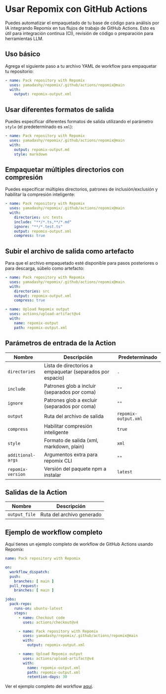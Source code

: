 # Usar Repomix con GitHub Actions

Puedes automatizar el empaquetado de tu base de código para análisis por IA integrando Repomix en tus flujos de trabajo de GitHub Actions. Esto es útil para integración continua (CI), revisión de código o preparación para herramientas LLM.

## Uso básico

Agrega el siguiente paso a tu archivo YAML de workflow para empaquetar tu repositorio:

```yaml
- name: Pack repository with Repomix
  uses: yamadashy/repomix/.github/actions/repomix@main
  with:
    output: repomix-output.xml
```

## Usar diferentes formatos de salida

Puedes especificar diferentes formatos de salida utilizando el parámetro `style` (el predeterminado es `xml`):

```yaml
- name: Pack repository with Repomix
  uses: yamadashy/repomix/.github/actions/repomix@main
  with:
    output: repomix-output.md
    style: markdown
```

## Empaquetar múltiples directorios con compresión

Puedes especificar múltiples directorios, patrones de inclusión/exclusión y habilitar la compresión inteligente:

```yaml
- name: Pack repository with Repomix
  uses: yamadashy/repomix/.github/actions/repomix@main
  with:
    directories: src tests
    include: "**/*.ts,**/*.md"
    ignore: "**/*.test.ts"
    output: repomix-output.xml
    compress: true
```

## Subir el archivo de salida como artefacto

Para que el archivo empaquetado esté disponible para pasos posteriores o para descarga, súbelo como artefacto:

```yaml
- name: Pack repository with Repomix
  uses: yamadashy/repomix/.github/actions/repomix@main
  with:
    directories: src
    output: repomix-output.xml
    compress: true

- name: Upload Repomix output
  uses: actions/upload-artifact@v4
  with:
    name: repomix-output
    path: repomix-output.xml
```

## Parámetros de entrada de la Action

| Nombre             | Descripción                                 | Predeterminado    |
|--------------------|---------------------------------------------|-------------------|
| `directories`      | Lista de directorios a empaquetar (separados por espacio) | `.`         |
| `include`          | Patrones glob a incluir (separados por coma) | `""`         |
| `ignore`           | Patrones glob a excluir (separados por coma) | `""`         |
| `output`           | Ruta del archivo de salida                   | `repomix-output.xml`     |
| `compress`         | Habilitar compresión inteligente             | `true`            |
| `style`            | Formato de salida (xml, markdown, plain)     | `xml`             |
| `additional-args`  | Argumentos extra para repomix CLI            | `""`         |
| `repomix-version`  | Versión del paquete npm a instalar           | `latest`          |

## Salidas de la Action

| Nombre         | Descripción                        |
|---------------|------------------------------------|
| `output_file` | Ruta del archivo generado           |

## Ejemplo de workflow completo

Aquí tienes un ejemplo completo de workflow de GitHub Actions usando Repomix:

```yaml
name: Pack repository with Repomix

on:
  workflow_dispatch:
  push:
    branches: [ main ]
  pull_request:
    branches: [ main ]

jobs:
  pack-repo:
    runs-on: ubuntu-latest
    steps:
      - name: Checkout code
        uses: actions/checkout@v4

      - name: Pack repository with Repomix
        uses: yamadashy/repomix/.github/actions/repomix@main
        with:
          output: repomix-output.xml

      - name: Upload Repomix output
        uses: actions/upload-artifact@v4
        with:
          name: repomix-output.xml
          path: repomix-output.xml
          retention-days: 30
```

Ver el ejemplo completo del workflow [aquí](https://github.com/yamadashy/repomix/blob/main/.github/workflows/pack-repository.yml).
``` 
